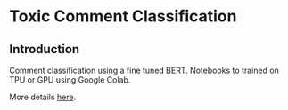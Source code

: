# Toxic Comment Classification

## Introduction 

Comment classification using a fine tuned BERT. Notebooks to trained on TPU or GPU using Google Colab.

More details [here](https://ostamand.github.io/dl/2019/06/26/bert-classifier-gpu-tpu-colab.html).
